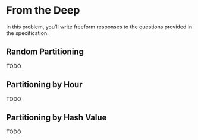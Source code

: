 <!-- https://cs50.harvard.edu/sql/2024/psets/6/deep/ -->

# From the Deep

In this problem, you'll write freeform responses to the questions provided in the specification.

## Random Partitioning

TODO

## Partitioning by Hour

TODO

## Partitioning by Hash Value

TODO
